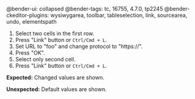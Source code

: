 @bender-ui: collapsed
@bender-tags: tc, 16755, 4.7.0, tp2245
@bender-ckeditor-plugins: wysiwygarea, toolbar, tableselection, link, sourcearea, undo, elementspath

1. Select two cells in the first row.
2. Press "Link" button or `Ctrl/Cmd + L`.
3. Set URL to "foo" and change protocol to "https://".
4. Press "OK".
5. Select only second cell.
6. Press "Link" button or `Ctrl/Cmd + L`.

**Expected:**
Changed values are shown.

**Unexpected:**
Default values are shown.
